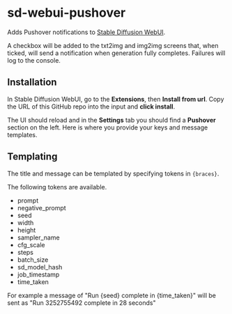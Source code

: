 # sd-webui-pushover

Adds Pushover notifications to [Stable Diffusion WebUI](https://github.com/AUTOMATIC1111/stable-diffusion-webui).

A checkbox will be added to the txt2img and img2img screens that, when ticked, will send a notification when generation fully completes. Failures will log to the console.

## Installation

In Stable Diffusion WebUI, go to the **Extensions**, then **Install from url**. Copy the URL of this GitHub repo into the input and **click install**.

The UI should reload and in the **Settings** tab you should find a **Pushover** section on the left. Here is where you provide your keys and message templates.

## Templating

The title and message can be templated by specifying tokens in `{braces}`.

The following tokens are available.

- prompt
- negative_prompt
- seed
- width
- height
- sampler_name
- cfg_scale
- steps
- batch_size
- sd_model_hash
- job_timestamp
- time_taken

For example a message of "Run {seed} complete in {time_taken}" will be sent as "Run 3252755492 complete in 28 seconds"